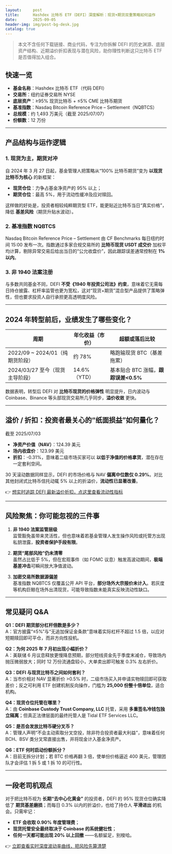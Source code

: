```yaml
---
layout:     post
title:      Hashdex 比特币 ETF（DEFI）深度解析：现货+期货双重策略如何运作
date:       2025-09-05
header-img: img/post-bg-desk.jpg
catalog: true
---
```


> 本文不含任何下载链接、商业代码，专注为你拆解 DEFI 的历史渊源、底层资产结构、近期溢价折扣表现与潜在风险，助你理性判断这只比特币 ETF 是否值得加入组合。

## 快速一览
- **基金名称**：Hashdex 比特币 ETF（代码 DEFI）  
- **交易所**：纽约证券交易所 NYSE  
- **底层资产**：≥95% 现货比特币 + ≤5% CME 比特币期货  
- **基准指数**：Nasdaq Bitcoin Reference Price – Settlement（NQBTCS）  
- **总规模**：约 1,493 万美元（截至 2025/07/07）  
- **份额数**：12 万份  

---

## 产品结构与运作逻辑

### 1. 现货为主，期货对冲  
自 2024 年 3 月 27 日起，基金管理人把策略从“100% 比特币期货”变为 **以现货比特币为核心** 的新框架：  
- **现货仓位**：力争占基金净资产的 95% 以上；  
- **期货仓位**：最高 5%，用于流动性缓冲及应对赎回。  

这样做的好处是，投资者相较纯粹期货型 ETF，能更贴近比特币当日“真实价格”，降低 **基差风险**（期货升贴水波动）。

### 2. 基准指数 NQBTCS  
Nasdaq Bitcoin Reference Price – Settlement 由 CF Benchmarks 每日纽约时间 15:00 发布一次。指数通过多家合规交易所的 **比特币现货 USDT 成交价** 加权平均计算，剔除异常交易后给出当日的“公允收盘价”，因此跟踪误差通常控制在 **1% 以内**。

### 3. 非 1940 法案注册  
与多数共同基金不同，DEFI **不受《1940 年投资公司法》约束**，意味着它无需每日持仓披露、杠杆率监管也更为宽松，这对“现货+期货”混合型产品提供了策略弹性，但也要求投资人自行承担更高透明度风险。

---

## 2024 年转型前后，业绩发生了哪些变化？

| 周期 | 年化收益（市价） | 超额或落后比较 |
|---|---|---|
| 2022/09 ~ 2024/01（纯期货阶段） | 约 78% | 略跑输现货 BTC（基差拖累） |
| 2024/03/27 至今（现货主导阶段） | 14.6%（YTD） | 基本贴合 BTC 涨幅，**跟踪误差<0.5%** |

数据表明，转型后 DEFI 对 **比特币现货的价格弹性** 明显提升，日内波动与 Coinbase、Binance 等头部现货交易所几乎同步，**溢价收敛** 更快。

---

## 溢价 / 折扣：投资者最关心的“纸面损益”如何量化？

截至 2025/07/03  
- **净资产价值（NAV）**：124.39 美元  
- **场内收盘价**：123.99 美元  
- **折扣**：-0.31%，意味着二级市场买家可以 **以低于净值的价格拿货**，潜在存在一定套利空间。

30 天滚动数据同样显示，DEFI 的市场价格与 NAV **偏离中位数仅 0.29%**。对比其他封闭式比特币信托动辄 5% 以上的折溢价，**流动性已显著改善**。

👉 [想实时追踪 DEFI 最新溢价折扣，点这里查看流动性指标](https://okxdog.com/)

---

## 风险聚焦：你可能忽视的三件事

1. **非 1940 法案监管层级**  
   监管豁免虽带来灵活性，但也意味着若基金管理人发生操作风险或托管方出现私钥泄露，**投资者保护手段有限**。  

2. **期货“尾部风险”仍未清零**  
   虽然占比低于 5%，但在宏观事件（如 FOMC 议息）触发高波动期间，**极端基差冲击**可瞬间放大净值波动。  

3. **加密交易所数据源偏差**  
   基准指数 NQBTCS 仅覆盖公开 API 平台，**部分场外大宗报价未计入**。若灰度等机构巨鲸在场外出清现货，可能导致指数未能真实反映流动性缺口。

---

## 常见疑问 Q&A

**Q1：DEFI 期货部分杠杆倍数是多少？**  
A：官方披露“≤5%”与“无追加保证金条款”意味着实际杠杆不超过 1.5 倍，以应对短期赎回即可平仓，而非方向性投机。

**Q2：为何 2025 年 7 月初出现小幅折价？**  
A：美联储 6 月议息释放更慢降息预期，部分短线资金先于季度末减仓，导致场内抛压微弱放大；同时 12 万份流通盘较小，大单卖出即可触发 0.3% 左右折价。

**Q3：DEFI 与现货比特币之间如何套利？**  
A：当市价相对 NAV 显著折价 >0.5% 时，二级市场买入并申请实物赎回即可获取差价；反之可利用 ETF 创建机制反向操作，门槛为 **25,000 份整十倍单位**，适合机构。

**Q4：现货仓位托管在哪里？**  
A：由 **Coinbase Custody Trust Company, LLC** 托管，采用 **多重签名冷钱包独立隔离**；但真正法律层面的最终托管人是 Tidal ETF Services LLC。

**Q5：是否会发放比特币硬分叉币？**  
A：管理人声明“不会主动索取分叉空投，除非符合投资者最大利益”，意味着任何 BCH、BSV 类分叉常直接出售，并将现金计入基金净资产。

**Q6：ETF 何时启动份额拆分？**  
A：目前无拆分计划；若 BTC 价格再翻 3 倍，使单份价格逼近 400 美元，管理团队才会评估 1 拆 5 或 1 拆 10 的可行性。

---

## 一段老司机观点

对于把比特币视为 **长期“去中心化黄金”** 的投资者，DEFI 的 95% 现货仓位确实降低了 **期货基差磨损**；而每日 0.3% 以内的折溢价，也给了持仓人 **平滑进出** 的机会。只需牢记：  
- **ETF 会收取 0.90% 年度管理费**；  
- **现货托管安全最终取决于 Coinbase 的系统健壮性**；  
- **任何一天都可能出现 20% 以上回撤** ——名额留足，别梭哈。

👉 [立即查看实时深度波动率曲线，把风险先算清楚](https://okxdog.com/)